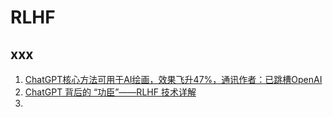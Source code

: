 # RLHF


## xxx
1. [ChatGPT核心方法可用于AI绘画，效果飞升47%，通讯作者：已跳槽OpenAI](https://www.51cto.com/article/747556.html)
2. [ChatGPT 背后的 “功臣”——RLHF 技术详解](https://my.oschina.net/HuggingFace/blog/6142542)
3. 